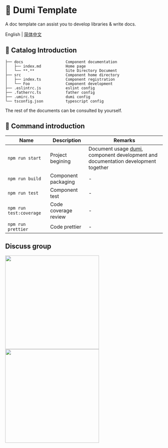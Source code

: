 # 🌟 Dumi Template

A doc template can assist you to develop libraries & write docs.

English | [简体中文](./README.zh-CN.md)

## 📒 Catalog Introduction

```
├── docs                   Component documentation
│   ├── index.md           Home page
│   └── **.**              Site Directory Document
├── src                    Component home directory
│   ├── index.ts           Component registration
│   └── Foo                Component development
├── .eslintrc.js           eslint config
├── .fatherrc.ts           father config
├── .umirc.ts              dumi config
└── tsconfig.json          typescript config
```

The rest of the documents can be consulted by yourself.

## 🤖 Command introduction

| Name                    | Description          | Remarks                                                                                                            |
| ----------------------- | -------------------- | ------------------------------------------------------------------------------------------------------------------ |
| `npm run start`         | Project begining     | Document usage [dumi](https://github.com/umijs/dumi), component development and documentation development together |
| `npm run build`         | Component packaging  | -                                                                                                                  |
| `npm run test`          | Component test       | -                                                                                                                  |
| `npm run test:coverage` | Code coverage review | -                                                                                                                  |
| `npm run prettier`      | Code prettier        | -                                                                                                                  |

## Discuss group

<div>
  <img src="https://gw.alipayobjects.com/zos/bmw-prod/ec249703-be12-416c-8f33-297e47d9439c/kjy5ls84_w1004_h1346.png" width="300" />
  <img src="https://gw.alipayobjects.com/zos/bmw-prod/c18bc2a5-719a-48ca-b225-c79ef88bfb43/k7m10ymd_w1004_h1346.jpeg" width="300" />
</div>
